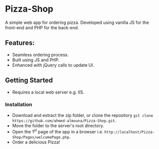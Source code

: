 # Pizza-Shop

A simple web app for ordering pizza. Developed using vanilla JS for the front-end and PHP for the back-end. 

## Features:
- Seamless ordering process.
- Built using JS and PHP.
- Enhanced with jQuery calls to update UI.
  
## Getting Started

* Requires a local web server e.g. IIS.

### Installation

* Download and extract the zip folder, or clone the repository `git clone https://github.com/ahmed-almouna/Pizza-Shop.git`.
* Move the folder to the server's root directory.
* Open the 1<sup>st</sup> page of the app in a browser i.e. `http://localhost/Pizza-Shop/Pages/welcomePage.php`.
* Order a delicious Pizza!
